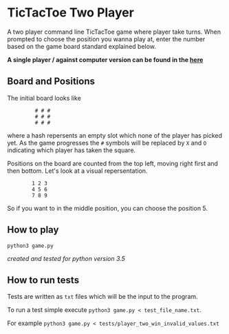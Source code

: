 # TicTacToe Two Player
A two player command line TicTacToe game where player take turns. When prompted to choose the position you wanna play at, enter the number based on the game board standard explained below.

__A single player / against computer version can be found in the [here](https://github.com/vipulbhj/cli-tic-tac-toe/tree/play-against-bot)__

## Board and Positions

The initial board looks like

             # # #
             # # #
             # # #

where a hash repersents an empty slot which none of the player has picked yet. As the game progresses the `#` symbols will be replaced by `X` and `O` indicating which player has taken the square.

Positions on the board are counted from the top left, moving right first and then bottom. Let's look at a visual repersentation.

            1 2 3
            4 5 6
            7 8 9

So if you want to in the middle position, you can choose the position 5.

## How to play

`python3 game.py`

_created and tested for python version 3.5_

## How to run tests

Tests are written as `txt` files which will be the input to the program.

To run a test simple execute `python3 game.py < test_file_name.txt`.

For example `python3 game.py < tests/player_two_win_invalid_values.txt`

